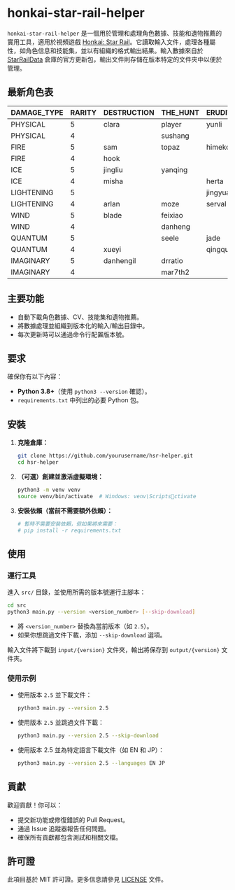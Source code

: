 
# honkai-star-rail-helper

`honkai-star-rail-helper` 是一個用於管理和處理角色數據、技能和遺物推薦的實用工具，適用於視頻遊戲 [Honkai: Star Rail](https://en.wikipedia.org/wiki/Honkai:_Star_Rail)。它讀取輸入文件，處理各種屬性，如角色信息和技能集，並以有組織的格式輸出結果。輸入數據來自於 [StarRailData](https://github.com/Dimbreath/StarRailData/tree/master) 倉庫的官方更新包，輸出文件則存儲在版本特定的文件夾中以便於管理。

## 最新角色表
<!-- CHARACTER_TABLE_START -->
| DAMAGE_TYPE | RARITY | DESTRUCTION        | THE_HUNT | ERUDITION | HARMONY | NIHILITY      | PRESERVATION | ABUNDANCE |
| ----------- | ------ | ------------------ | -------- | --------- | ------- | ------------- | ------------ | --------- |
| PHYSICAL    | 5      | clara|player|yunli | boothill | argenti   | robin   |               |              |           |
| PHYSICAL    | 4      |                    | sushang  |           | hanya   | luka          |              | natasha   |
| FIRE        | 5      | sam                | topaz    | himeko    |         | jiaoqiu       | player2      | lingsha   |
| FIRE        | 4      | hook               |          |           | asta    | guinaifen     |              | gallagher |
| ICE         | 5      | jingliu            | yanqing  |           | ruanmei |               | gepard       |           |
| ICE         | 4      | misha              |          | herta     |         | pela          | mar7th       |           |
| LIGHTENING  | 5      |                    |          | jingyuan  |         | acheron|kafka |              | bailu     |
| LIGHTENING  | 4      | arlan              | moze     | serval    | tingyun |               |              |           |
| WIND        | 5      | blade              | feixiao  |           | bronya  | blackswan     |              | huohuo    |
| WIND        | 4      |                    | danheng  |           |         | sampo         |              |           |
| QUANTUM     | 5      |                    | seele    | jade      | sparkle | silverwolf    | fuxuan       |           |
| QUANTUM     | 4      | xueyi              |          | qingque   |         |               |              | lynx      |
| IMAGINARY   | 5      | danhengil          | drratio  |           | player3 | welt          | aventurine   | luocha    |
| IMAGINARY   | 4      |                    | mar7th2  |           | yukong  |               |              |           |
<!-- CHARACTER_TABLE_END -->

## 主要功能
- 自動下載角色數據、CV、技能集和遺物推薦。
- 將數據處理並組織到版本化的輸入/輸出目錄中。
- 每次更新時可以通過命令行配置版本號。

## 要求

確保你有以下內容：
- **Python 3.8+**（使用 `python3 --version` 確認）。
- `requirements.txt` 中列出的必要 Python 包。

## 安裝

1. **克隆倉庫：**
   ```bash
   git clone https://github.com/yourusername/hsr-helper.git
   cd hsr-helper
   ```

2. **（可選）創建並激活虛擬環境：**
   ```bash
   python3 -m venv venv
   source venv/bin/activate  # Windows: venv\Scriptsctivate
   ```

3. **安裝依賴（當前不需要額外依賴）：**
   ```bash
   # 暫時不需要安裝依賴，但如果將來需要：
   # pip install -r requirements.txt
   ```

## 使用

### 運行工具
   進入 `src/` 目錄，並使用所需的版本號運行主腳本：
   ```bash
   cd src
   python3 main.py --version <version_number> [--skip-download]
   ```

   - 將 `<version_number>` 替換為當前版本（如 `2.5`）。
   - 如果你想跳過文件下載，添加 `--skip-download` 選項。

   輸入文件將下載到 `input/{version}` 文件夾，輸出將保存到 `output/{version}` 文件夾。

### 使用示例

- 使用版本 `2.5` 並下載文件：
  ```bash
  python3 main.py --version 2.5
  ```

- 使用版本 `2.5` 並跳過文件下載：
  ```bash
  python3 main.py --version 2.5 --skip-download
  ```

- 使用版本 2.5 並為特定語言下載文件（如 EN 和 JP）：
  ```bash
  python3 main.py --version 2.5 --languages EN JP
  ```

## 貢獻

歡迎貢獻！你可以：
- 提交新功能或修復錯誤的 Pull Request。
- 通過 Issue 追蹤器報告任何問題。
- 確保所有貢獻都包含測試和相關文檔。

## 許可證

此項目基於 MIT 許可證。更多信息請參見 [LICENSE](LICENSE) 文件。
